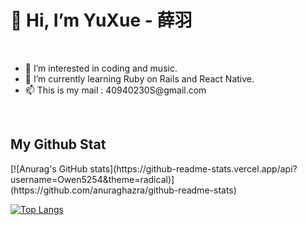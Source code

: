 <h1>👋 Hi, I’m YuXue - 薛羽 </h1>
<br>
<ul>
  <li> 👀 I’m interested in coding and music.</li>
  <li> 🌱 I’m currently learning Ruby on Rails and React Native.</li>
  <li> 📫 This is my mail : 40940230S@gmail.com </li>
</ul>

<br>
<h2> My Github Stat </h2>
[![Anurag's GitHub stats](https://github-readme-stats.vercel.app/api?username=Owen5254&theme=radical)](https://github.com/anuraghazra/github-readme-stats)

[![Top Langs](https://github-readme-stats.vercel.app/api/top-langs/?username=Owen5254&theme=radical)](https://github.com/anuraghazra/github-readme-stats)


